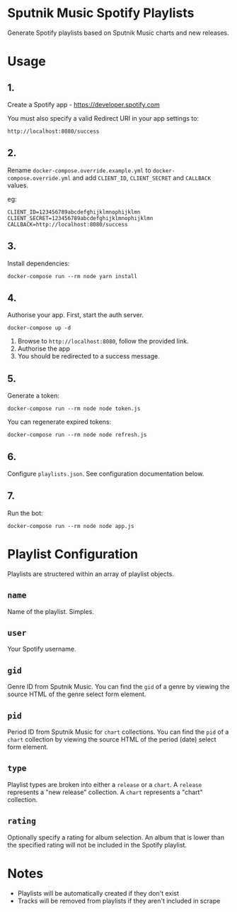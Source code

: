 # Sputnik Music Spotify Playlists

Generate Spotify playlists based on Sputnik Music charts and new releases.

# Usage

## 1.

Create a Spotify app - https://developer.spotify.com

You must also specify a valid Redirect URI in your app settings to:

```
http://localhost:8080/success
```

## 2.

Rename `docker-compose.override.example.yml` to `docker-compose.override.yml`
and add `CLIENT_ID`, `CLIENT_SECRET` and `CALLBACK` values.

eg:

```
CLIENT_ID=123456789abcdefghijklmnophijklmn
CLIENT_SECRET=123456789abcdefghijklmnophijklmn
CALLBACK=http://localhost:8080/success
```

## 3.

Install dependencies:

```
docker-compose run --rm node yarn install
```

## 4.

Authorise your app. First, start the auth server.

```
docker-compose up -d
```

1. Browse to `http://localhost:8080`, follow the provided link.
2. Authorise the app
3. You should be redirected to a success message.

## 5.

Generate a token:

```
docker-compose run --rm node node token.js
```

You can regenerate expired tokens:

```
docker-compose run --rm node node refresh.js
```

## 6.

Configure `playlists.json`. See configuration documentation below.

## 7.

Run the bot:

```
docker-compose run --rm node node app.js
```

# Playlist Configuration

Playlists are structered within an array of playlist objects.

## `name`

Name of the playlist. Simples.

## `user`

Your Spotify username.

## `gid`

Genre ID from Sputnik Music. You can find the `gid` of a genre by viewing the
source HTML of the genre select form element.

## `pid`

Period ID from Sputnik Music for `chart` collections. You can find the `pid` of
a `chart` collection by viewing the source HTML of the period (date) select
form element.

## `type`

Playlist types are broken into either a `release` or a `chart`. A `release`
represents a "new release" collection. A `chart` represents a "chart"
collection.

## `rating`

Optionally specify a rating for album selection. An album that is lower than the
specified rating will not be included in the Spotify playlist.

# Notes

- Playlists will be automatically created if they don't exist
- Tracks will be removed from playlists if they aren't included in scrape
